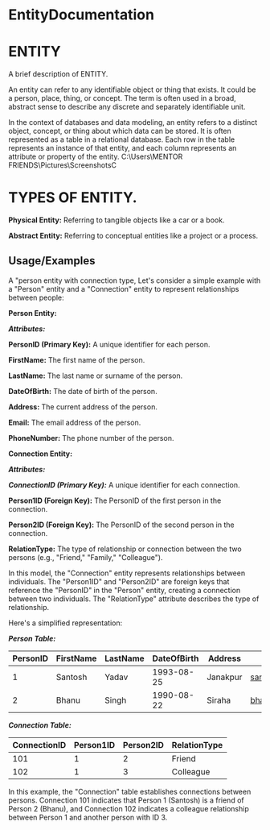 # EntityDocumentation

# ENTITY

A brief description of ENTITY.

An entity can refer to any identifiable object or thing that exists. It could be a person, place, thing, or concept. The term is often used in a broad, abstract sense to describe any discrete and separately identifiable unit.

In the context of databases and data modeling, an entity refers to a distinct object, concept, or thing about which data can be stored. It is often represented as a table in a relational database. Each row in the table represents an instance of that entity, and each column represents an attribute or property of the entity.
C:\Users\MENTOR FRIENDS\Pictures\ScreenshotsC


# TYPES OF ENTITY.

**Physical Entity:** Referring to tangible objects like a car or a book.

**Abstract Entity:** Referring to conceptual entities like a project or a process.





## Usage/Examples

 A "person entity with connection type, Let's consider a simple example with a "Person" entity and a "Connection" entity to represent relationships between people:

**Person Entity:**

***Attributes:***

**PersonID (Primary Key):** A unique identifier for each person.

**FirstName:** The first name of the person.

**LastName:** The last name or surname of the person.

**DateOfBirth:** The date of birth of the person.

**Address:** The current address of the person.

**Email:** The email address of the person.

**PhoneNumber:** The phone number of the person.


**Connection Entity:**

***Attributes:***

***ConnectionID (Primary Key):*** A unique identifier for each connection.

**Person1ID (Foreign Key):** The PersonID of the first person in the connection.

**Person2ID (Foreign Key):** The PersonID of the second person in the connection.

**RelationType:** The type of relationship or connection between the two persons (e.g., "Friend," "Family," "Colleague").

In this model, the "Connection" entity represents relationships between individuals. The "Person1ID" and "Person2ID" are foreign keys that reference the "PersonID" in the "Person" entity, creating a connection between two individuals. The "RelationType" attribute describes the type of relationship.

Here's a simplified representation:

***Person Table:***

| PersonID | FirstName | LastName | DateOfBirth | Address  | Email                          | PhoneNumber |
| -------- | :-------- | -------- | ----------- | -------- | ------------------------------ | ----------- |
| 1        | Santosh   | Yadav    | 1993-08-25  | Janakpur | santoshyadav@Mentorfriends.com | 9860709636  |
| 2        | Bhanu     | Singh    | 1990-08-22  | Siraha   | bhanusingh@mentorfriends.com   | 9818097288  |

***Connection Table:***

| ConnectionID | Person1ID | Person2ID | RelationType |
| ------------ | --------- | --------- | ------------ |
| 101          | 1         | 2         | Friend       |
| 102          | 1         | 3         | Colleague    |

In this example, the "Connection" table establishes connections between persons. Connection 101 indicates that Person 1 (Santosh) is a friend of Person 2 (Bhanu), and Connection 102 indicates a colleague relationship between Person 1 and another person with ID 3.
